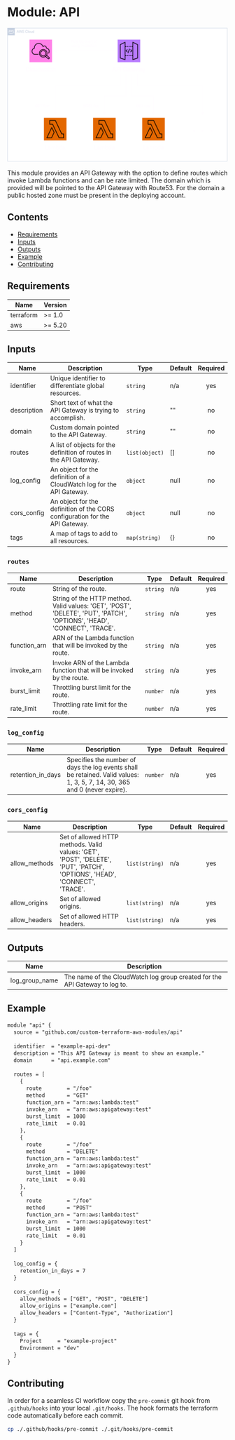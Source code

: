 # Module: API

![API visualized](.github/diagrams/api-transparent.png)

This module provides an API Gateway with the option to define routes which invoke Lambda functions and can be rate limited. The domain which is provided will be pointed to the API Gateway with Route53. For the domain a public hosted zone must be present in the deploying account.

## Contents

- [Requirements](#requirements)
- [Inputs](#inputs)
- [Outputs](#outputs)
- [Example](#example)
- [Contributing](#contributing)

## Requirements

| Name      | Version |
| --------- | ------- |
| terraform | >= 1.0  |
| aws       | >= 5.20 |

## Inputs

| Name        | Description                                                                 | Type           | Default | Required |
| ----------- | --------------------------------------------------------------------------- | -------------- | ------- | :------: |
| identifier  | Unique identifier to differentiate global resources.                        | `string`       | n/a     |   yes    |
| description | Short text of what the API Gateway is trying to accomplish.                 | `string`       | ""      |    no    |
| domain      | Custom domain pointed to the API Gateway.                                   | `string`       | ""      |    no    |
| routes      | A list of objects for the definition of routes in the API Gateway.          | `list(object)` | []      |    no    |
| log_config  | An object for the definition of a CloudWatch log for the API Gateway.       | `object`       | null    |    no    |
| cors_config | An object for the definition of the CORS configuration for the API Gateway. | `object`       | null    |    no    |
| tags        | A map of tags to add to all resources.                                      | `map(string)`  | {}      |    no    |

### `routes`

| Name         | Description                                                                                                              | Type     | Default | Required |
| ------------ | ------------------------------------------------------------------------------------------------------------------------ | -------- | ------- | :------: |
| route        | String of the route.                                                                                                     | `string` | n/a     |   yes    |
| method       | String of the HTTP method. Valid values: 'GET', 'POST', 'DELETE', 'PUT', 'PATCH', 'OPTIONS', 'HEAD', 'CONNECT', 'TRACE'. | `string` | n/a     |   yes    |
| function_arn | ARN of the Lambda function that will be invoked by the route.                                                            | `string` | n/a     |   yes    |
| invoke_arn   | Invoke ARN of the Lambda function that will be invoked by the route.                                                     | `string` | n/a     |   yes    |
| burst_limit  | Throttling burst limit for the route.                                                                                    | `number` | n/a     |   yes    |
| rate_limit   | Throttling rate limit for the route.                                                                                     | `number` | n/a     |   yes    |

### `log_config`

| Name              | Description                                                                                                                | Type     | Default | Required |
| ----------------- | -------------------------------------------------------------------------------------------------------------------------- | -------- | ------- | :------: |
| retention_in_days | Specifies the number of days the log events shall be retained. Valid values: 1, 3, 5, 7, 14, 30, 365 and 0 (never expire). | `number` | n/a     |   yes    |

### `cors_config`

| Name          | Description                                                                                                                | Type           | Default | Required |
| ------------- | -------------------------------------------------------------------------------------------------------------------------- | -------------- | ------- | :------: |
| allow_methods | Set of allowed HTTP methods. Valid values: 'GET', 'POST', 'DELETE', 'PUT', 'PATCH', 'OPTIONS', 'HEAD', 'CONNECT', 'TRACE'. | `list(string)` | n/a     |   yes    |
| allow_origins | Set of allowed origins.                                                                                                    | `list(string)` | n/a     |   yes    |
| allow_headers | Set of allowed HTTP headers.                                                                                               | `list(string)` | n/a     |   yes    |

## Outputs

| Name           | Description                                                                 |
| -------------- | --------------------------------------------------------------------------- |
| log_group_name | The name of the CloudWatch log group created for the API Gateway to log to. |

## Example

```hcl
module "api" {
  source = "github.com/custom-terraform-aws-modules/api"

  identifier  = "example-api-dev"
  description = "This API Gateway is meant to show an example."
  domain      = "api.example.com"

  routes = [
    {
      route        = "/foo"
      method       = "GET"
      function_arn = "arn:aws:lambda:test"
      invoke_arn   = "arn:aws:apigateway:test"
      burst_limit  = 1000
      rate_limit   = 0.01
    },
    {
      route        = "/foo"
      method       = "DELETE"
      function_arn = "arn:aws:lambda:test"
      invoke_arn   = "arn:aws:apigateway:test"
      burst_limit  = 1000
      rate_limit   = 0.01
    },
    {
      route        = "/foo"
      method       = "POST"
      function_arn = "arn:aws:lambda:test"
      invoke_arn   = "arn:aws:apigateway:test"
      burst_limit  = 1000
      rate_limit   = 0.01
    }
  ]

  log_config = {
    retention_in_days = 7
  }

  cors_config = {
    allow_methods = ["GET", "POST", "DELETE"]
    allow_origins = ["example.com"]
    allow_headers = ["Content-Type", "Authorization"]
  }

  tags = {
    Project     = "example-project"
    Environment = "dev"
  }
}
```

## Contributing

In order for a seamless CI workflow copy the `pre-commit` git hook from `.github/hooks` into your local `.git/hooks`. The hook formats the terraform code automatically before each commit.

```bash
cp ./.github/hooks/pre-commit ./.git/hooks/pre-commit
```

